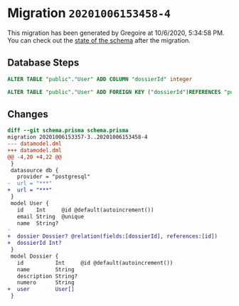 # Migration `20201006153458-4`

This migration has been generated by Gregoire at 10/6/2020, 5:34:58 PM.
You can check out the [state of the schema](./schema.prisma) after the migration.

## Database Steps

```sql
ALTER TABLE "public"."User" ADD COLUMN "dossierId" integer   

ALTER TABLE "public"."User" ADD FOREIGN KEY ("dossierId")REFERENCES "public"."Dossier"("id") ON DELETE SET NULL ON UPDATE CASCADE
```

## Changes

```diff
diff --git schema.prisma schema.prisma
migration 20201006153357-3..20201006153458-4
--- datamodel.dml
+++ datamodel.dml
@@ -4,20 +4,22 @@
 }
 datasource db {
   provider = "postgresql"
-  url = "***"
+  url = "***"
 }
 model User {
   id    Int     @id @default(autoincrement())
   email String  @unique
   name  String?
-
+  dossier Dossier? @relation(fields:[dossierId], references:[id])
+  dossierId Int?
 }
 model Dossier {
   id          Int     @id @default(autoincrement())
   name        String
   description String?
   numero      String
+  user        User[]
 }
```


